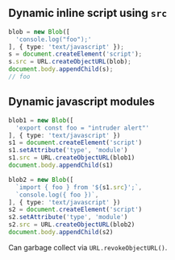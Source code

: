 ## Dynamic inline script using `src`

```ts
blob = new Blob([
  'console.log("foo");'
], { type: 'text/javascript' });
s = document.createElement('script');
s.src = URL.createObjectURL(blob);
document.body.appendChild(s);
// foo
```

## Dynamic javascript modules

```ts
blob1 = new Blob([
  'export const foo = "intruder alert"'
], { type: 'text/javascript' })
s1 = document.createElement('script')
s1.setAttribute('type', 'module')
s1.src = URL.createObjectURL(blob1)
document.body.appendChild(s1)

blob2 = new Blob([
  `import { foo } from '${s1.src}';`,
  `console.log({ foo })`,
], { type: 'text/javascript' })
s2 = document.createElement('script')
s2.setAttribute('type', 'module')
s2.src = URL.createObjectURL(blob2)
document.body.appendChild(s2)
```

Can garbage collect via `URL.revokeObjectURL()`.
